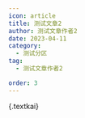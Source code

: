 ```yaml
---
icon: article
title: 测试文章2
author: 测试文章作者2
date: 2023-04-11
category:
  - 测试分区
tag:
  - 测试文章作者2

order: 3
---
```


{.textkai}

<!-- more -->

<eod />

<ArticleAd />
